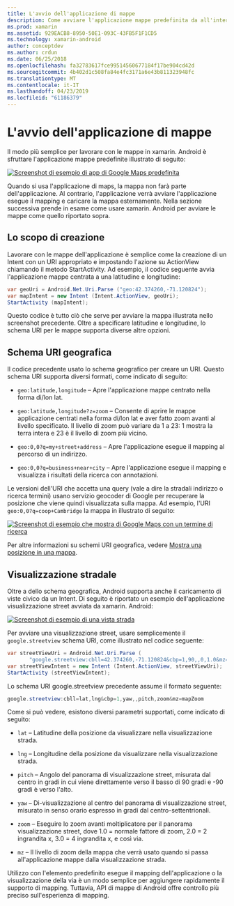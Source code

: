 ```yaml
---
title: L'avvio dell'applicazione di mappe
description: Come avviare l'applicazione mappe predefinita da all'interno dell'app xamarin. Android.
ms.prod: xamarin
ms.assetid: 929EACB8-8950-50E1-093C-43FB5F1F1CD5
ms.technology: xamarin-android
author: conceptdev
ms.author: crdun
ms.date: 06/25/2018
ms.openlocfilehash: fa32783617fce99514560677184f17be904cd42d
ms.sourcegitcommit: 4b402d1c508fa84e4fc3171a6e43b811323948fc
ms.translationtype: MT
ms.contentlocale: it-IT
ms.lasthandoff: 04/23/2019
ms.locfileid: "61186379"
---
```

# <a name="launching-the-maps-application"></a>L'avvio dell'applicazione di mappe

Il modo più semplice per lavorare con le mappe in xamarin. Android è sfruttare l'applicazione mappe predefinite illustrato di seguito:

[![Screenshot di esempio di app di Google Maps predefinita](maps-application-images/01-mapsapplication.png)](maps-application-images/01-mapsapplication.png#lightbox)

Quando si usa l'applicazione di maps, la mappa non farà parte dell'applicazione. Al contrario, l'applicazione verrà avviare l'applicazione esegue il mapping e caricare la mappa esternamente. Nella sezione successiva prende in esame come usare xamarin. Android per avviare le mappe come quello riportato sopra.


## <a name="creating-the-intent"></a>Lo scopo di creazione

Lavorare con le mappe dell'applicazione è semplice come la creazione di un Intent con un URI appropriato e impostando l'azione su ActionView chiamando il metodo StartActivity. Ad esempio, il codice seguente avvia l'applicazione mappe centrata a una latitudine e longitudine:

```csharp
var geoUri = Android.Net.Uri.Parse ("geo:42.374260,-71.120824");
var mapIntent = new Intent (Intent.ActionView, geoUri);
StartActivity (mapIntent);
```

Questo codice è tutto ciò che serve per avviare la mappa illustrata nello screenshot precedente. Oltre a specificare latitudine e longitudine, lo schema URI per le mappe supporta diverse altre opzioni.


## <a name="geo-uri-scheme"></a>Schema URI geografica

Il codice precedente usato lo schema geografico per creare un URI. Questo schema URI supporta diversi formati, come indicato di seguito:

-   `geo:latitude,longitude` &ndash; Apre l'applicazione mappe centrato nella forma di/lon lat. 

-   `geo:latitude,longitude?z=zoom` &ndash; Consente di aprire le mappe applicazione centrati nella forma di/lon lat e aver fatto zoom avanti al livello specificato. Il livello di zoom può variare da 1 a 23: 1 mostra la terra intera e 23 è il livello di zoom più vicino.

-   `geo:0,0?q=my+street+address` &ndash; Apre l'applicazione esegue il mapping al percorso di un indirizzo. 

-   `geo:0,0?q=business+near+city` &ndash; Apre l'applicazione esegue il mapping e visualizza i risultati della ricerca con annotazioni. 


Le versioni dell'URI che accetta una query (vale a dire la stradali indirizzo o ricerca termini) usano servizio geocoder di Google per recuperare la posizione che viene quindi visualizzata sulla mappa. Ad esempio, l'URI `geo:0,0?q=coop+Cambridge` la mappa in illustrato di seguito:

[![Screenshot di esempio che mostra di Google Maps con un termine di ricerca](maps-application-images/02-mapsearch.png)](maps-application-images/02-mapsearch.png#lightbox)



Per altre informazioni su schemi URI geografica, vedere [Mostra una posizione in una mappa](https://developer.android.com/guide/components/intents-common.html#Maps).


## <a name="street-view"></a>Visualizzazione stradale

Oltre a dello schema geografica, Android supporta anche il caricamento di viste civico da un Intent. Di seguito è riportato un esempio dell'applicazione visualizzazione street avviata da xamarin. Android:

[![Screenshot di esempio di una vista strada](maps-application-images/03-streetview.png)](maps-application-images/03-streetview.png#lightbox)

Per avviare una visualizzazione street, usare semplicemente il `google.streetview` schema URI, come illustrato nel codice seguente:

```csharp
var streetViewUri = Android.Net.Uri.Parse (
       "google.streetview:cbll=42.374260,-71.120824&cbp=1,90,,0,1.0&mz=20");  
var streetViewIntent = new Intent (Intent.ActionView, streetViewUri);  
StartActivity (streetViewIntent);
```

Lo schema URI google.streetview precedente assume il formato seguente:

```csharp
google.streetview:cbll=lat,lng&cbp=1,yaw,,pitch,zoom&mz=mapZoom
```

Come si può vedere, esistono diversi parametri supportati, come indicato di seguito:

-   `lat` &ndash; Latitudine della posizione da visualizzare nella visualizzazione strada.

-   `lng` &ndash; Longitudine della posizione da visualizzare nella visualizzazione strada.

-   `pitch` &ndash; Angolo del panorama di visualizzazione street, misurata dal centro in gradi in cui viene direttamente verso il basso di 90 gradi e -90 gradi è verso l'alto.

-   `yaw` &ndash; Di-visualizzazione al centro del panorama di visualizzazione street, misurato in senso orario espresso in gradi dal centro-settentrionali.

-   `zoom` &ndash; Eseguire lo zoom avanti moltiplicatore per il panorama visualizzazione street, dove 1.0 = normale fattore di zoom, 2.0 = 2 ingrandita x, 3.0 = 4 ingrandita x, e così via.

-   `mz` &ndash; Il livello di zoom della mappa che verrà usato quando si passa all'applicazione mappe dalla visualizzazione strada.


Utilizzo con l'elemento predefinito esegue il mapping dell'applicazione o la visualizzazione della via è un modo semplice per aggiungere rapidamente il supporto di mapping. Tuttavia, API di mappe di Android offre controllo più preciso sull'esperienza di mapping.
